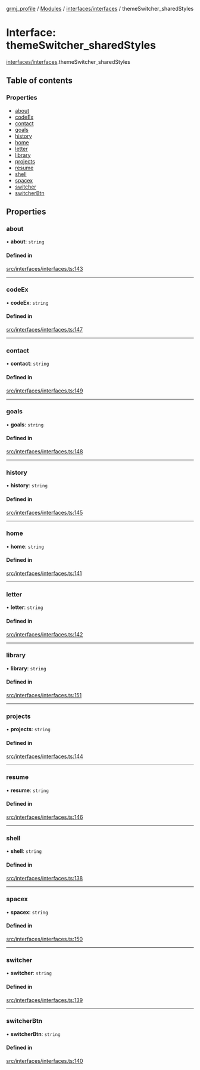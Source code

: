 [grmj_profile](../README.md) / [Modules](../modules.md) / [interfaces/interfaces](../modules/interfaces_interfaces.md) / themeSwitcher\_sharedStyles

# Interface: themeSwitcher\_sharedStyles

[interfaces/interfaces](../modules/interfaces_interfaces.md).themeSwitcher_sharedStyles

## Table of contents

### Properties

- [about](interfaces_interfaces.themeSwitcher_sharedStyles.md#about)
- [codeEx](interfaces_interfaces.themeSwitcher_sharedStyles.md#codeex)
- [contact](interfaces_interfaces.themeSwitcher_sharedStyles.md#contact)
- [goals](interfaces_interfaces.themeSwitcher_sharedStyles.md#goals)
- [history](interfaces_interfaces.themeSwitcher_sharedStyles.md#history)
- [home](interfaces_interfaces.themeSwitcher_sharedStyles.md#home)
- [letter](interfaces_interfaces.themeSwitcher_sharedStyles.md#letter)
- [library](interfaces_interfaces.themeSwitcher_sharedStyles.md#library)
- [projects](interfaces_interfaces.themeSwitcher_sharedStyles.md#projects)
- [resume](interfaces_interfaces.themeSwitcher_sharedStyles.md#resume)
- [shell](interfaces_interfaces.themeSwitcher_sharedStyles.md#shell)
- [spacex](interfaces_interfaces.themeSwitcher_sharedStyles.md#spacex)
- [switcher](interfaces_interfaces.themeSwitcher_sharedStyles.md#switcher)
- [switcherBtn](interfaces_interfaces.themeSwitcher_sharedStyles.md#switcherbtn)

## Properties

### about

• **about**: `string`

#### Defined in

[src/interfaces/interfaces.ts:143](https://github.com/Gordon2735/grmj_profile/blob/1239e9c/src/interfaces/interfaces.ts#L143)

___

### codeEx

• **codeEx**: `string`

#### Defined in

[src/interfaces/interfaces.ts:147](https://github.com/Gordon2735/grmj_profile/blob/1239e9c/src/interfaces/interfaces.ts#L147)

___

### contact

• **contact**: `string`

#### Defined in

[src/interfaces/interfaces.ts:149](https://github.com/Gordon2735/grmj_profile/blob/1239e9c/src/interfaces/interfaces.ts#L149)

___

### goals

• **goals**: `string`

#### Defined in

[src/interfaces/interfaces.ts:148](https://github.com/Gordon2735/grmj_profile/blob/1239e9c/src/interfaces/interfaces.ts#L148)

___

### history

• **history**: `string`

#### Defined in

[src/interfaces/interfaces.ts:145](https://github.com/Gordon2735/grmj_profile/blob/1239e9c/src/interfaces/interfaces.ts#L145)

___

### home

• **home**: `string`

#### Defined in

[src/interfaces/interfaces.ts:141](https://github.com/Gordon2735/grmj_profile/blob/1239e9c/src/interfaces/interfaces.ts#L141)

___

### letter

• **letter**: `string`

#### Defined in

[src/interfaces/interfaces.ts:142](https://github.com/Gordon2735/grmj_profile/blob/1239e9c/src/interfaces/interfaces.ts#L142)

___

### library

• **library**: `string`

#### Defined in

[src/interfaces/interfaces.ts:151](https://github.com/Gordon2735/grmj_profile/blob/1239e9c/src/interfaces/interfaces.ts#L151)

___

### projects

• **projects**: `string`

#### Defined in

[src/interfaces/interfaces.ts:144](https://github.com/Gordon2735/grmj_profile/blob/1239e9c/src/interfaces/interfaces.ts#L144)

___

### resume

• **resume**: `string`

#### Defined in

[src/interfaces/interfaces.ts:146](https://github.com/Gordon2735/grmj_profile/blob/1239e9c/src/interfaces/interfaces.ts#L146)

___

### shell

• **shell**: `string`

#### Defined in

[src/interfaces/interfaces.ts:138](https://github.com/Gordon2735/grmj_profile/blob/1239e9c/src/interfaces/interfaces.ts#L138)

___

### spacex

• **spacex**: `string`

#### Defined in

[src/interfaces/interfaces.ts:150](https://github.com/Gordon2735/grmj_profile/blob/1239e9c/src/interfaces/interfaces.ts#L150)

___

### switcher

• **switcher**: `string`

#### Defined in

[src/interfaces/interfaces.ts:139](https://github.com/Gordon2735/grmj_profile/blob/1239e9c/src/interfaces/interfaces.ts#L139)

___

### switcherBtn

• **switcherBtn**: `string`

#### Defined in

[src/interfaces/interfaces.ts:140](https://github.com/Gordon2735/grmj_profile/blob/1239e9c/src/interfaces/interfaces.ts#L140)
